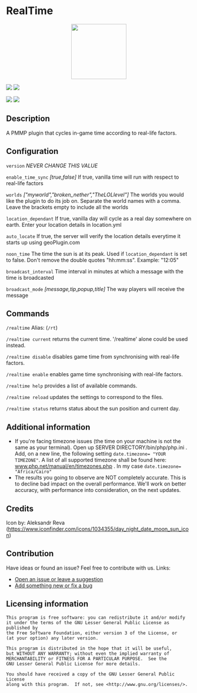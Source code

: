 # RealTime

<p align="center">
    <img src="icon.png" width="150px" height="150px">
</p>

[![](https://poggit.pmmp.io/shield.state/RealTime)](https://poggit.pmmp.io/p/RealTime)
[![](https://poggit.pmmp.io/shield.api/RealTime)](https://poggit.pmmp.io/p/RealTime)

[![](https://poggit.pmmp.io/shield.dl.total/RealTime)](https://poggit.pmmp.io/p/RealTime)
[![](https://poggit.pmmp.io/shield.dl/RealTime)](https://poggit.pmmp.io/p/RealTime)


## Description
A PMMP plugin that cycles in-game time according to real-life factors.

## Configuration
`version` 		<i>NEVER CHANGE THIS VALUE</i>

`enable_time_sync` 	<i>[true,false]</i> If true, vanilla time will run with respect to real-life factors

`worlds` 		<i>["myworld","broken_nether","TheLOLlevel"]</i> The worlds you would like the plugin to do its job on. Separate the world names with a comma. Leave the brackets empty to include all the worlds

`location_dependant` 	If true, vanilla day will cycle as a real day somewhere on earth. Enter your location details in location.yml

`auto_locate` 		If true, the server will verify the location details everytime it starts up using geoPlugin.com

`noon_time` 		The time the sun is at its peak. Used if `location_dependant` is set to false. Don't remove the double quotes "hh:mm:ss". Example: "12:05"

`broadcast_interval` 	Time interval in minutes at which a message with the time is broadcasted

`broadcast_mode` 	<i>[message,tip,popup,title]</i> The way players will receive the message

## Commands
`/realtime` Alias: (`/rt`)

`/realtime current` 	returns the current time. '/realtime' alone could be used instead.

`/realtime disable` 	disables game time from synchronising with real-life factors.

`/realtime enable` 	enables game time synchronising with real-life factors.

`/realtime help` 	provides a list of available commands.

`/realtime reload`	updates the settings to correspond to the files.

`/realtime status` 	returns status about the sun position and current day.

## Additional information
- If you're facing timezone issues (the time on your machine is not the same as your terminal). Open up SERVER DIRECTORY/bin/php/php.ini . Add, on a new line, the following setting `date.timezone= "YOUR TIMEZONE"`. A list of all supported timezone shall be found here: www.php.net/manual/en/timezones.php . In my case `date.timezone= "Africa/Cairo"`
- The results you going to observe are NOT completely accurate. This is to decline bad impact on the overall performance. We'll work on better accuracy, with performance into consideration, on the next updates.

## Credits
Icon by: Aleksandr Reva (https://www.iconfinder.com/icons/1034355/day_night_date_moon_sun_icon)

## Contribution
Have ideas or found an issue? Feel free to contribute with us.
Links:

- [Open an issue or leave a suggestion](https://github.com/photoncodes/RealTime/issues)
- [Add something new or fix a bug](https://github.com/photoncodes/RealTime/pulls)

## Licensing information
	This program is free software: you can redistribute it and/or modify
	it under the terms of the GNU Lesser General Public License as published by
	the Free Software Foundation, either version 3 of the License, or
	(at your option) any later version.

	This program is distributed in the hope that it will be useful,
	but WITHOUT ANY WARRANTY; without even the implied warranty of
	MERCHANTABILITY or FITNESS FOR A PARTICULAR PURPOSE.  See the
	GNU Lesser General Public License for more details.

	You should have received a copy of the GNU Lesser General Public License
	along with this program.  If not, see <http://www.gnu.org/licenses/>.
	


